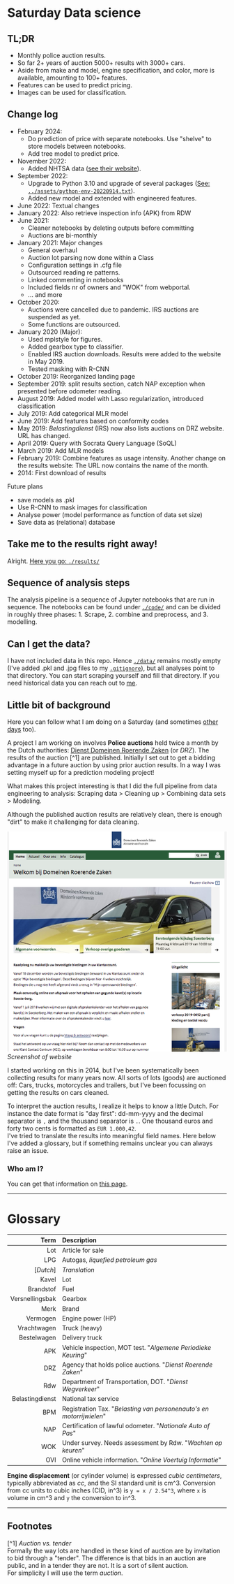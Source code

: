 # Saturday Data science

## TL;DR

- Monthly police auction results.
- So far 2+ years of auction 5000+ results with 3000+ cars.
- Aside from make and model, engine specification, and color, more is available, amounting to 100+ features.
- Features can be used to predict pricing.
- Images can be used for classification.

## Change log
- February 2024:
    - Do prediction of price with separate notebooks. Use "shelve" to store models between notebooks.
    - Add tree model to predict price.
- November 2022: 
    - Added NHTSA data ([see their website](https://vpic.nhtsa.dot.gov/api/)).
- September 2022: 
    - Upgrade to Python 3.10 and upgrade of several packages ([See: `../assets/python-env-20220914.txt`](./assets/python-env-20220914.txt)). 
    - Added new model and extended with engineered features.
- June 2022: Textual changes
- January 2022: Also retrieve inspection info (APK) from RDW
- June 2021: 
    - Cleaner notebooks by deleting outputs before committing
    - Auctions are bi-monthly
- January 2021: Major changes
    - General overhaul
    - Auction lot parsing now done within a Class
    - Configuration settings in .cfg file
    - Outsourced reading re patterns.
    - Linked commenting in notebooks
    - Included fields nr of owners and "WOK" from webportal.
    - ... and more
- October 2020: 
    - Auctions were cancelled due to pandemic. IRS auctions are suspended as yet.
    - Some functions are outsourced.
- January 2020 (Major): 
    - Used mplstyle for figures. 
    - Added gearbox type to classifier. 
    - Enabled IRS auction downloads. Results were added to the website in May 2019.
    - Tested masking with R-CNN
- October 2019: Reorganized landing page
- September 2019: split results section, catch NAP exception when presented before odometer reading.
- August 2019: Added model with Lasso regularization, introduced classification
- July 2019: Add categorical MLR model
- June 2019: Add features based on conformity codes
- May 2019: _Belastingdienst_ (IRS) now also lists auctions on DRZ website. URL has changed.
- April 2019: Query with Socrata Query Language (SoQL)
- March 2019: Add MLR models
- February 2019: Combine features as usage intensity. Another change on the results website: The URL now contains the name of the month.
- 2014: First download of results

Future plans

- save models as .pkl
- Use R-CNN to mask images for classification
- Analyse power (model performance as function of data set size)
- Save data as (relational) database


## Take me to the results right away!

Alright. [Here you go: `./results/`](./results/)

## Sequence of analysis steps

The analysis pipeline is a sequence of Jupyter notebooks that are run in sequence. The notebooks can be found under [`./code/`](./code/) and can be divided in roughly three phases: 1. Scrape, 2. combine and preprocess, and 3. modelling.

## Can I get the data?

I have not included data in this repo. Hence [`./data/`](./data) remains mostly empty (I've added .pkl and .jpg files to my [`.gitignore`](./.gitignore)), but all analyses point to that directory. You can start scraping yourself and fill that directory. If you need historical data you can reach out to [me](https://r5atom.github.io/).

## Little bit of background

Here you can follow what I am doing on a Saturday (and sometimes [other days](https://github.com/r5atom/Saturday-Datascience/graphs/commit-activity) too). 

A project I am working on involves **Police auctions** held twice a month by the Dutch authorities: [Dienst Domeinen Roerende Zaken](https://www.domeinenrz.nl/) (or _DRZ_). The results of the auction [^1] are published. 
Initially I set out to get a bidding advantage in a future auction by using prior auction results. In a way I was setting myself up for a prediction modeling project!

What makes this project interesting is that I did the full pipeline from data engineering to analysis: Scraping data > Cleaning up > Combining data sets > Modeling. 

Although the published auction results are relatively clean, there is enough "dirt" to make it challenging for data cleaning.

![drz-home](./assets/drz-home-square.png)  
_Screenshot of website_

I started working on this in 2014, but I've been systematically been collecting results for many years now. All sorts of lots (goods) are auctioned off: Cars, trucks, motorcycles and trailers, but I've been focussing on getting the results on cars cleaned.

To interpret the auction results, I realize it helps to know a little Dutch. For instance the date format is "day first": dd-mm-yyyy and the decimal separator is `,` and the thousand separator is `.`. One thousand euros and forty two cents is formatted as `EUR 1.000,42`.  
I've tried to translate the results into meaningful field names. Here below I've added a glossary, but if something remains unclear you can always raise an issue.

### Who am I?

You can get that information on [this page](https://r5atom.github.io/).

- - - -

# Glossary

| Term                  | Description |
| --------------------: | :---------- |
| Lot                   | Article for sale |
| LPG                   | Autogas, _liquefied petroleum gas_ |
| [_Dutch_]             | _Translation_|
|           Kavel       | Lot |
|           Brandstof   | Fuel |
|           Versnellingsbak | Gearbox |
|           Merk        | Brand |
|           Vermogen    | Engine power (HP) |
|           Vrachtwagen | Truck (heavy)|
|           Bestelwagen | Delivery truck |
|           APK         | Vehicle inspection, MOT test. "_Algemene Periodieke Keuring_" |
|           DRZ         | Agency that holds police auctions. "_Dienst Roerende Zaken_" |
|           Rdw         | Department of Transportation, DOT. "_Dienst Wegverkeer_" |
|           Belastingdienst | National tax service |
|           BPM         | Registration Tax. "_Belasting van personenauto's en motorrijwielen_" |
|           NAP         | Certification of lawful odometer. "_Nationale Auto of Pas_" |
|           WOK         | Under survey. Needs assessment by Rdw. "_Wachten op keuren_" |
|           OVI         | Online vehicle information. "_Online Voertuig Informatie_" |

**Engine displacement** (or cylinder volume) is expressed _cubic centimeters_, typically abbreviated as _cc_, and the SI standard unit is cm^3. Conversion from cc units to cubic inches (CID, in^3) is `y = x / 2.54^3`, where `x` is volume in cm^3 and `y` the conversion to in^3.

- - - - -
## Footnotes
[^1] _Auction vs. tender_  
Formally the way lots are handled in these kind of auction are by invitation to bid through a "tender". The difference is that bids in an auction are public, and in a tender they are not. It is a sort of silent auction.  
For simplicity I will use the term _auction_.

